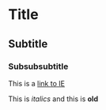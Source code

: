 # Title

## Subtitle

### Subsubsubtitle

This is a [link to IE](https://www.ie.edu/)

This is *italics* and this is **old**

